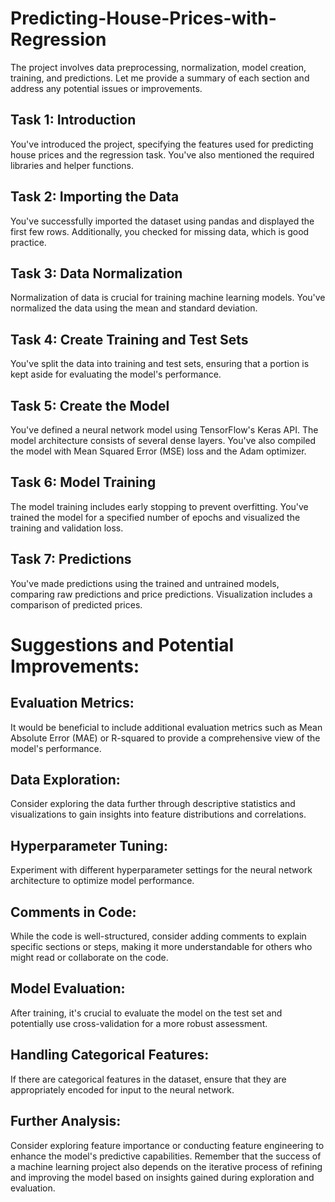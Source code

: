 # Predicting-House-Prices-with-Regression

The project involves data preprocessing, normalization, model creation, training, and predictions. Let me provide a summary of each section and address any potential issues or improvements.

## Task 1: Introduction
You've introduced the project, specifying the features used for predicting house prices and the regression task. You've also mentioned the required libraries and helper functions.

## Task 2: Importing the Data
You've successfully imported the dataset using pandas and displayed the first few rows. Additionally, you checked for missing data, which is good practice.

## Task 3: Data Normalization
Normalization of data is crucial for training machine learning models. You've normalized the data using the mean and standard deviation.

## Task 4: Create Training and Test Sets
You've split the data into training and test sets, ensuring that a portion is kept aside for evaluating the model's performance.

## Task 5: Create the Model
You've defined a neural network model using TensorFlow's Keras API. The model architecture consists of several dense layers. You've also compiled the model with Mean Squared Error (MSE) loss and the Adam optimizer.

## Task 6: Model Training
The model training includes early stopping to prevent overfitting. You've trained the model for a specified number of epochs and visualized the training and validation loss.

## Task 7: Predictions
You've made predictions using the trained and untrained models, comparing raw predictions and price predictions. Visualization includes a comparison of predicted prices.

# Suggestions and Potential Improvements:

## Evaluation Metrics:
It would be beneficial to include additional evaluation metrics such as Mean Absolute Error (MAE) or R-squared to provide a comprehensive view of the model's performance.

## Data Exploration: 
Consider exploring the data further through descriptive statistics and visualizations to gain insights into feature distributions and correlations.

## Hyperparameter Tuning: 
Experiment with different hyperparameter settings for the neural network architecture to optimize model performance.

## Comments in Code: 
While the code is well-structured, consider adding comments to explain specific sections or steps, making it more understandable for others who might read or collaborate on the code.

## Model Evaluation: 
After training, it's crucial to evaluate the model on the test set and potentially use cross-validation for a more robust assessment.

## Handling Categorical Features: 
If there are categorical features in the dataset, ensure that they are appropriately encoded for input to the neural network.

## Further Analysis: 
Consider exploring feature importance or conducting feature engineering to enhance the model's predictive capabilities.
Remember that the success of a machine learning project also depends on the iterative process of refining and improving the model based on insights gained during exploration and evaluation.
